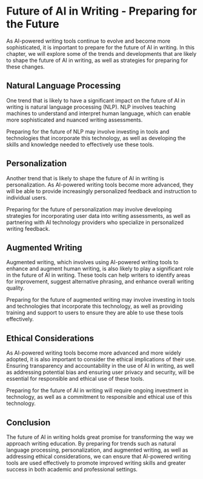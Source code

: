 Future of AI in Writing - Preparing for the Future
=============================================================

As AI-powered writing tools continue to evolve and become more sophisticated, it is important to prepare for the future of AI in writing. In this chapter, we will explore some of the trends and developments that are likely to shape the future of AI in writing, as well as strategies for preparing for these changes.

Natural Language Processing
---------------------------

One trend that is likely to have a significant impact on the future of AI in writing is natural language processing (NLP). NLP involves teaching machines to understand and interpret human language, which can enable more sophisticated and nuanced writing assessments.

Preparing for the future of NLP may involve investing in tools and technologies that incorporate this technology, as well as developing the skills and knowledge needed to effectively use these tools.

Personalization
---------------

Another trend that is likely to shape the future of AI in writing is personalization. As AI-powered writing tools become more advanced, they will be able to provide increasingly personalized feedback and instruction to individual users.

Preparing for the future of personalization may involve developing strategies for incorporating user data into writing assessments, as well as partnering with AI technology providers who specialize in personalized writing feedback.

Augmented Writing
-----------------

Augmented writing, which involves using AI-powered writing tools to enhance and augment human writing, is also likely to play a significant role in the future of AI in writing. These tools can help writers to identify areas for improvement, suggest alternative phrasing, and enhance overall writing quality.

Preparing for the future of augmented writing may involve investing in tools and technologies that incorporate this technology, as well as providing training and support to users to ensure they are able to use these tools effectively.

Ethical Considerations
----------------------

As AI-powered writing tools become more advanced and more widely adopted, it is also important to consider the ethical implications of their use. Ensuring transparency and accountability in the use of AI in writing, as well as addressing potential bias and ensuring user privacy and security, will be essential for responsible and ethical use of these tools.

Preparing for the future of AI in writing will require ongoing investment in technology, as well as a commitment to responsible and ethical use of this technology.

Conclusion
----------

The future of AI in writing holds great promise for transforming the way we approach writing education. By preparing for trends such as natural language processing, personalization, and augmented writing, as well as addressing ethical considerations, we can ensure that AI-powered writing tools are used effectively to promote improved writing skills and greater success in both academic and professional settings.
